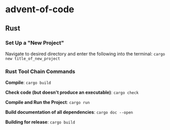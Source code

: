 # advent-of-code

## Rust

### Set Up a "New Project"

Navigate to desired directory and enter the following into the terminal:
`cargo new title_of_new_project`

### Rust Tool Chain Commands

**Compile**: `cargo build`

**Check code (but doesn't produce an executable)**: `cargo check`

**Compile and Run the Project**: `cargo run`

**Build documentation of all dependencies**: `cargo doc --open`

**Building for release**: `cargo build`
